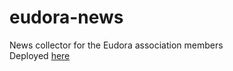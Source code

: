 # eudora-news

News collector for the Eudora association members  
Deployed [here](https://eudora-news.herokuapp.com)
